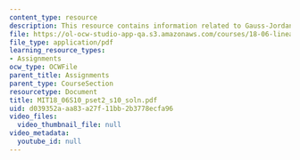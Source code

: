 ```yaml
---
content_type: resource
description: This resource contains information related to Gauss-Jordan elimination.
file: https://ol-ocw-studio-app-qa.s3.amazonaws.com/courses/18-06-linear-algebra-spring-2010/d039352aaa83a27f11bb2b3778ecfa96_MIT18_06S10_pset2_s10_soln.pdf
file_type: application/pdf
learning_resource_types:
- Assignments
ocw_type: OCWFile
parent_title: Assignments
parent_type: CourseSection
resourcetype: Document
title: MIT18_06S10_pset2_s10_soln.pdf
uid: d039352a-aa83-a27f-11bb-2b3778ecfa96
video_files:
  video_thumbnail_file: null
video_metadata:
  youtube_id: null
---
```

